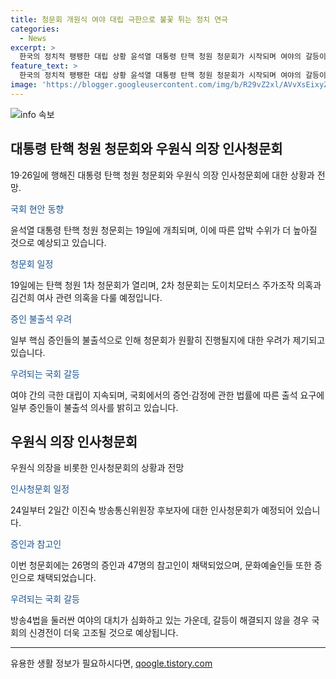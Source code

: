 ```yaml
---
title: 청문회 개원식 여야 대립 극한으로 불꽃 튀는 정치 연극
categories:
  - News
excerpt: >
  한국의 정치적 팽팽한 대립 상황 윤석열 대통령 탄핵 청원 청문회가 시작되며 여야의 갈등이 격화되고 있다. 국회 법제사법위원회는 19일에는 1차 청문회를, 26일에는 2차 청문회를 열 계획이며, 청원에 동의한 140만명의 동의로 인해 진행되는 것으로 보인다. 이에 대한 여야 간 갈등은 심각한 수준에 이르고 있으며, 중재가 필요한 상황이다. 이와 더불어 방송4법을 둘러싼 여야의 대립도 심화되는 가운데, 정치적 긴장감이 높아지고 있는 상황이다.
feature_text: >
  한국의 정치적 팽팽한 대립 상황 윤석열 대통령 탄핵 청원 청문회가 시작되며 여야의 갈등이 격화되고 있다. 국회 법제사법위원회는 19일에는 1차 청문회를, 26일에는 2차 청문회를 열 계획이며, 청원에 동의한 140만명의 동의로 인해 진행되는 것으로 보인다. 이에 대한 여야 간 갈등은 심각한 수준에 이르고 있으며, 중재가 필요한 상황이다. 이와 더불어 방송4법을 둘러싼 여야의 대립도 심화되는 가운데, 정치적 긴장감이 높아지고 있는 상황이다.
image: 'https://blogger.googleusercontent.com/img/b/R29vZ2xl/AVvXsEixyZcFfHzMRdzZMjFBmAUKJYCLCGyLL1o632UiGVXcaFdKo_bkvkuCioo0uUKlGfBVcT3P84aROyZIXSBEx3Aw5nCQ3pTgDom1WDC4m8eifvWiAmWEEVb4x6G_l8C0QH225ldMjyaFvpxGEBGNO37VmDTDMHGhJPq73UglMfDca1-0aw/s1600/blogspot.png'
---
```


<p><img src="https://blogger.googleusercontent.com/img/b/R29vZ2xl/AVvXsEixyZcFfHzMRdzZMjFBmAUKJYCLCGyLL1o632UiGVXcaFdKo_bkvkuCioo0uUKlGfBVcT3P84aROyZIXSBEx3Aw5nCQ3pTgDom1WDC4m8eifvWiAmWEEVb4x6G_l8C0QH225ldMjyaFvpxGEBGNO37VmDTDMHGhJPq73UglMfDca1-0aw/s1600/blogspot.png" alt="info 속보" /></p>

<h2 data-ke-size="size26">대통령 탄핵 청원 청문회와 우원식 의장 인사청문회</h2>

<p data-ke-size="size16">19·26일에 행해진 대통령 탄핵 청원 청문회와 우원식 의장 인사청문회에 대한 상황과 전망.</p>

<p><span style="color: #1a5490;">국회 현안 동향</span></p>

<p data-ke-size="size16">윤석열 대통령 탄핵 청원 청문회는 19일에 개최되며, 이에 따른 압박 수위가 더 높아질 것으로 예상되고 있습니다.</p>

<p><span style="color: #1a5490;">청문회 일정</span></p>

<p data-ke-size="size16">19일에는 탄핵 청원 1차 청문회가 열리며, 2차 청문회는 도이치모터스 주가조작 의혹과 김건희 여사 관련 의혹을 다룰 예정입니다.</p>

<p><span style="color: #1a5490;">증인 불출석 우려</span></p>

<p data-ke-size="size16">일부 핵심 증인들의 불출석으로 인해 청문회가 원활히 진행될지에 대한 우려가 제기되고 있습니다.</p>

<p><span style="color: #1a5490;">우려되는 국회 갈등</span></p>

<p data-ke-size="size16">여야 간의 극한 대립이 지속되며, 국회에서의 증언·감정에 관한 법률에 따른 출석 요구에 일부 증인들이 불출석 의사를 밝히고 있습니다.</p>

<h2 data-ke-size="size26">우원식 의장 인사청문회</h2>

<p data-ke-size="size16">우원식 의장을 비롯한 인사청문회의 상황과 전망</p>

<p><span style="color: #1a5490;">인사청문회 일정</span></p>

<p data-ke-size="size16">24일부터 2일간 이진숙 방송통신위원장 후보자에 대한 인사청문회가 예정되어 있습니다.</p>

<p><span style="color: #1a5490;">증인과 참고인</span></p>

<p data-ke-size="size16">이번 청문회에는 26명의 증인과 47명의 참고인이 채택되었으며, 문화예술인들 또한 증인으로 채택되었습니다.</p>

<p><span style="color: #1a5490;">우려되는 국회 갈등</span></p>

<p data-ke-size="size16">방송4법을 둘러싼 여야의 대치가 심화하고 있는 가운데, 갈등이 해결되지 않을 경우 국회의 신경전이 더욱 고조될 것으로 예상됩니다.</p>

<p data-ke-size="size16"></p>

<hr>
유용한 생활 정보가 필요하시다면, <a href="https://qoogle.tistory.com" rel="dofollow">qoogle.tistory.com</a>


